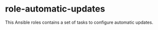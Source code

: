 # role-automatic-updates
This Ansible roles contains a set of tasks to configure automatic updates.
